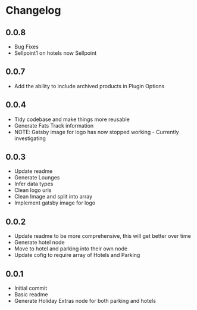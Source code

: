 # Changelog

## 0.0.8

- Bug Fixes
- Sellpoint1 on hotels now Sellpoint

## 0.0.7

- Add the ability to include archived products in Plugin Options

## 0.0.4

- Tidy codebase and make things more reusable
- Generate Fats Track information
- NOTE: Gatsby image for logo has now stopped working - Currently investigating

## 0.0.3

- Update readme
- Generate Lounges
- Infer data types
- Clean logo urls
- Clean Image and split into array
- Implement gatsby image for logo

## 0.0.2

- Update readme to be more comprehensive, this will get better over time
- Generate hotel node
- Move to hotel and parking into their own node
- Update cofig to require array of Hotels and Parking

## 0.0.1

- Initial commit
- Basic readme
- Generate Holiday Extras node for both parking and hotels
